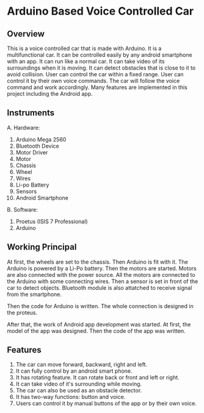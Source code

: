 # Arduino Based Voice Controlled Car

## Overview
This is a voice controlled car that is made with Arduino. It is a multifunctional car. It can be controlled easily by any android smartphone with an app. It can run like a normal car. It can take video of its surroundings when it is moving. It can detect obstacles that is close to it to avoid collision. User can control the car within a fixed range. User can control it by their own voice commands. The car will follow the voice command and work accordingly. Many features are implemented in this project including the Android app.

## Instruments
A. Hardware:
1. Arduino Mega 2560
2. Bluetooth Device
3. Motor Driver
4. Motor
5. Chassis 
6. Wheel
7. Wires
8. Li-po Battery
9. Sensors
10. Android Smartphone

B. Software:
1. Proetus (ISIS 7 Professional)
2. Arduino 

## Working Principal
At first, the wheels are set to the chassis. Then Arduino is fit with it. The Arduino is powered by a Li-Po battery. Then the motors are started. Motors are also connected with the power source. All the motors are connected to the Arduino with some connecting wires. Then a sensor is set in front of the car to detect objects. Bluetooth module is also attatched to receive signal from the smartphone. 

Then the code for Arduino is written. The whole connection is designed in the proteus.

After that, the work of Android app development was started. At first, the model of the app was designed. Then the code of the app was written.

## Features
1. The car can move forward, backward, right and left.
2. It can fully control by an android smart phone.
3. It has rotating feature. It can rotate back or front and left or right.
4. It can take video of it's surrounding while moving. 
5. The car can also be used as an obstacle detector.
6. It has two-way functions: button and voice.
7. Users can control it by manual buttons of the app or by their own voice. 
